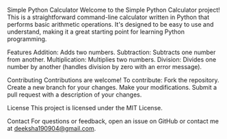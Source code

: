 Simple Python Calculator
Welcome to the Simple Python Calculator project!
This is a straightforward command-line calculator written in Python that performs basic arithmetic operations.
It's designed to be easy to use and understand, making it a great starting point for learning Python programming.

Features
Addition: Adds two numbers.
Subtraction: Subtracts one number from another.
Multiplication: Multiplies two numbers.
Division: Divides one number by another (handles division by zero with an error message).

Contributing
Contributions are welcome! To contribute:
Fork the repository.
Create a new branch for your changes.
Make your modifications.
Submit a pull request with a description of your changes.

License
This project is licensed under the MIT License.

Contact
For questions or feedback, open an issue on GitHub or contact me at deeksha190904@gmail.com.
